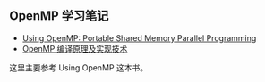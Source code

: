 ## OpenMP 学习笔记

* [Using OpenMP: Portable Shared Memory Parallel Programming](http://download.csdn.net/detail/zhangjk1993/9416811)
* [OpenMP 编译原理及实现技术](http://download.csdn.net/detail/zhangjk1993/9417153)  

这里主要参考 Using OpenMP 这本书。
